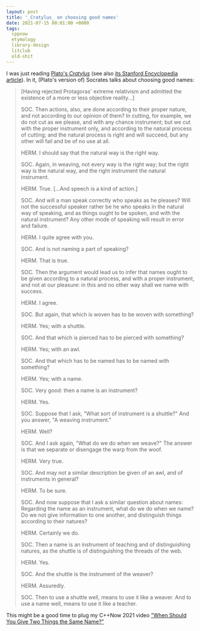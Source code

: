 ```yaml
---
layout: post
title: '_Cratylus_ on choosing good names'
date: 2021-07-15 00:01:00 +0000
tags:
  cppnow
  etymology
  library-design
  litclub
  old-shit
---
```


I was just reading [Plato's _Cratylus_](https://archive.org/details/dialoguesofplat01plat/page/323/mode/1up)
(see also [its Stanford Encyclopedia article](https://plato.stanford.edu/entries/plato-cratylus/)).
In it, (Plato's version of) Socrates talks about choosing good names:

> [Having rejected Protagoras' extreme relativism and admitted the
> existence of a more or less objective reality...]
>
> SOC. Then actions, also, are done according to their proper nature,
> and not according to our opinion of them? In cutting, for example,
> we do not cut as we please, and with any chance instrument; but we cut
> with the proper instrument only, and according to the natural process
> of cutting; and the natural process is right and will succeed, but
> any other will fail and be of no use at all.
>
> HERM. I should say that the natural way is the right way.
>
> SOC. Again, in weaving, not every way is the right way; but the right way
> is the natural way, and the right instrument the natural instrument.
>
> HERM. True. [...And speech is a kind of action.]
>
> SOC. And will a man speak correctly who speaks as he pleases?
> Will not the successful speaker rather be he who speaks in the natural
> way of speaking, and as things ought to be spoken, and with the natural
> instrument? Any other mode of speaking will result in error and failure.
>
> HERM. I quite agree with you.
>
> SOC. And is not naming a part of speaking?
>
> HERM. That is true.
>
> SOC. Then the argument would lead us to infer that names
> ought to be given according to a natural process, and with a proper instrument,
> and not at our pleasure: in this and no other way shall we name with success.
>
> HERM. I agree.
>
> SOC. But again, that which is woven has to be woven with something?
>
> HERM. Yes; with a shuttle.
>
> SOC. And that which is pierced has to be pierced with something?
>
> HERM. Yes; with an awl.
>
> SOC. And that which has to be named has to be named with something?
>
> HERM. Yes; with a name.
>
> SOC. Very good: then a name is an instrument?
>
> HERM. Yes.
>
> SOC. Suppose that I ask, "What sort of instrument is a shuttle?"
> And you answer, "A weaving instrument."
>
> HERM. Well?
>
> SOC. And I ask again, "What do we do when we weave?"
> The answer is that we separate or disengage the warp from the woof.
>
> HERM. Very true.
>
> SOC. And may not a similar description be given of an awl, and of instruments in general?
>
> HERM. To be sure.
>
> SOC. And now suppose that I ask a similar question about names:
> Regarding the name as an instrument, what do we do when we name?
> Do we not give information to one another,
> and distinguish things according to their natures?
>
> HERM. Certainly we do.
>
> SOC. Then a name is an instrument of teaching and of distinguishing natures,
> as the shuttle is of distinguishing the threads of the web.
>
> HERM. Yes.
>
> SOC. And the shuttle is the instrument of the weaver?
>
> HERM. Assuredly.
>
> SOC. Then to use a shuttle well, means to use it like a weaver.
> And to use a name well, means to use it like a teacher.

This might be a good time to plug my C++Now 2021 video
["When Should You Give Two Things the Same Name?"](https://www.youtube.com/watch?v=OQgFEkgKx2s)
